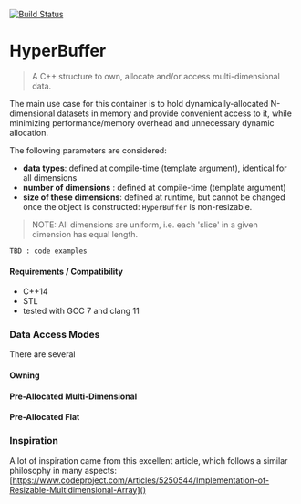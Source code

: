 [![Build Status](https://travis-ci.com/Sidelobe/HyperBuffer.svg?branch=develop)](https://travis-ci.com/Sidelobe/HyperBuffer) 

# HyperBuffer

>A C++ structure to own, allocate and/or access multi-dimensional data.


The main use case for this container is to hold dynamically-allocated N-dimensional datasets in memory and provide convenient access to it, while minimizing performance/memory overhead and unnecessary dynamic allocation.

The following parameters are considered:

* **data types**: defined at compile-time (template argument), identical for all dimensions
* **number of dimensions** : defined at compile-time (template argument)
* **size of these dimensions**: defined at runtime, but cannot be changed once the object is constructed: `HyperBuffer` is non-resizable.

>NOTE: All dimensions are uniform, i.e. each 'slice' in a given dimension has equal length.

```
TBD : code examples
```

#### Requirements / Compatibility
 - C++14
 - STL
 - tested with GCC 7 and clang 11

 
### Data Access Modes
There are several

#### Owning

#### Pre-Allocated Multi-Dimensional

#### Pre-Allocated Flat


### Inspiration
A lot of inspiration came from this excellent article, which follows a similar philosophy in many aspects:<br>
[https://www.codeproject.com/Articles/5250544/Implementation-of-Resizable-Multidimensional-Array]()